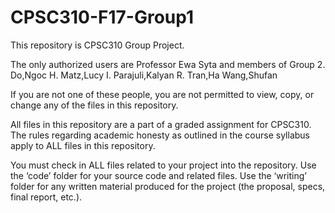 # CPSC310-F17-Group1

This repository is CPSC310 Group Project. 

The only authorized users are Professor Ewa Syta and members of Group 2.
	Do,Ngoc H.	Matz,Lucy I.	Parajuli,Kalyan R.	Tran,Ha	Wang,Shufan

If you are not one of these people, you are not permitted to view, copy,
or change any of the files in this repository. 

All files in this repository are a part of a graded assignment for CPSC310.
The rules regarding academic honesty as outlined in the course syllabus apply
to ALL files in this repository. 

You must check in ALL files related to your project into the repository.
Use the ‘code’ folder for your source code and related files.
Use the ‘writing’ folder for any written material produced for the project 
(the proposal, specs, final report, etc.).